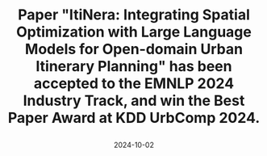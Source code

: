 ---
title: |
    Paper "ItiNera: Integrating Spatial Optimization with Large Language Models for Open-domain Urban Itinerary Planning" has been accepted to the <strong>EMNLP 2024 Industry Track</strong>, and win the <strong>Best Paper Award</strong> at KDD UrbComp 2024.
date: 2024-10-02 
---